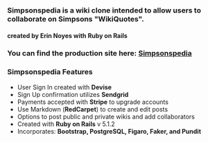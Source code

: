### Simpsonspedia is a wiki clone intended to allow users to collaborate on Simpsons "WikiQuotes".  
#### created by Erin Noyes with Ruby on Rails

### You can find the production site here:  [Simpsonspedia](https://simpsonspedia.herokuapp.com/)

### Simpsonspedia Features
* User Sign In created with **Devise**
* Sign Up confirmation utilizes **Sendgrid**
* Payments accepted with **Stripe** to upgrade accounts
* Use Markdown (**RedCarpet**) to create and edit posts
* Options to post public and private wikis and add collaborators
* Created with **Ruby on Rails** v 5.1.2
* Incorporates: **Bootstrap, PostgreSQL, Figaro, Faker, and Pundit**
